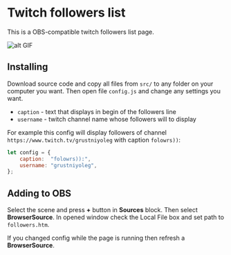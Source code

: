 # Twitch followers list
This is a OBS-compatible twitch followers list page.

![alt GIF](https://s152iva.storage.yandex.net/rdisk/c6d637efcd010366308c80b465e7f7258743d4c88f8a8deaddf99e618ed4710d/5d763b84/fCju12uqbEiJQjYpSTDj5hwpXu0rqE-T0rLHHEbogpr5fPeu9yTRj0SbZitXu4GQNgcDYrMM4eddoaPWcTWy0Q==?uid=0&filename=summary.gif&disposition=inline&hash=&limit=0&content_type=image%2Fgif&owner_uid=0&fsize=17196968&hid=baa78206c5ab6d059718e8e6ae1d1825&media_type=image&tknv=v2&etag=5dca097d7aa5757cad787a22057a4f3f&rtoken=eAvjks2CXDyV&force_default=no&ycrid=na-7b1e72ce707e5640e06c80f9e2d55aeb-downloader7h&ts=5921d55a2e900&s=364bce567f644a0ee7cd7ba5556107ee5a81fac2bd7059059f369f55c724fadb&pb=U2FsdGVkX1_arbp1Y4kGcLYEcOpNZ8URRyBvzsE7onTLwmsh6r0ZTmGaSAg9m5Ffw2zk4E9GCYfoVGV-9S8V8MkYEMJTKt_P_WDWNVFhx_s)

## Installing
Download source code and copy all files from ``src/`` to any folder on your computer you want. Then open file ``config.js`` and change any settings you want.

- ``caption`` - text that displays in begin of the followers line
- ``username`` - twitch channel name whose followers will to display

For example this config will display followers of channel ``https://www.twitch.tv/grustniyoleg`` with caption ``folowrs))``:

```JavaScript
let config = {
    caption:  "folowrs)):",
    username: "grustniyoleg",
};
```

## Adding to OBS

Select the scene and press **+** button in **Sources** block. Then select **BrowserSource**. In opened window check the Local File box and set path to ``followers.htm``.

If you changed config while the page is running then refresh a **BrowserSource**.